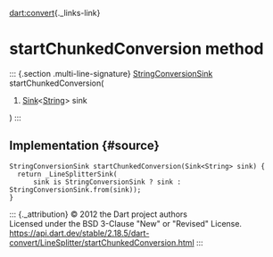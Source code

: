 [dart:convert](../../dart-convert/dart-convert-library){._links-link}

startChunkedConversion method
=============================

::: {.section .multi-line-signature}
[StringConversionSink](../stringconversionsink-class)
startChunkedConversion(

1.  [Sink](../../dart-core/sink-class)\<[String](../../dart-core/string-class)\>
    sink

)
:::

Implementation {#source}
--------------

``` {.language-dart data-language="dart"}
StringConversionSink startChunkedConversion(Sink<String> sink) {
  return _LineSplitterSink(
      sink is StringConversionSink ? sink : StringConversionSink.from(sink));
}
```

::: {._attribution}
© 2012 the Dart project authors\
Licensed under the BSD 3-Clause \"New\" or \"Revised\" License.\
<https://api.dart.dev/stable/2.18.5/dart-convert/LineSplitter/startChunkedConversion.html>
:::
